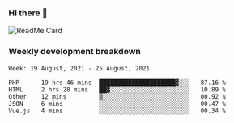 ### Hi there 👋

<!--
**itzcy/itzcy** is a ✨ _special_ ✨ repository because its `README.md` (this file) appears on your GitHub profile.

Here are some ideas to get you started:

- 🔭 I’m currently working on ...
- 🌱 I’m currently learning ...
- 👯 I’m looking to collaborate on ...
- 🤔 I’m looking for help with ...
- 💬 Ask me about ...
- 📫 How to reach me: ...
- 😄 Pronouns: ...
- ⚡ Fun fact: ...
-->
![ReadMe Card](https://github-readme-stats.vercel.app/api?username=itzcy&show_icons=true&title_color=2d3198&icon_color=797cb8&text_color=24292e&bg_color=f6f8fa)

### Weekly development breakdown
<!--START_SECTION:waka-->
```text
Week: 19 August, 2021 - 25 August, 2021

PHP      19 hrs 46 mins  █████████████████████▓░░░   87.16 % 
HTML     2 hrs 28 mins   ██▓░░░░░░░░░░░░░░░░░░░░░░   10.89 % 
Other    12 mins         ▒░░░░░░░░░░░░░░░░░░░░░░░░   00.92 % 
JSON     6 mins          ░░░░░░░░░░░░░░░░░░░░░░░░░   00.47 % 
Vue.js   4 mins          ░░░░░░░░░░░░░░░░░░░░░░░░░   00.34 % 
```
<!--END_SECTION:waka-->
